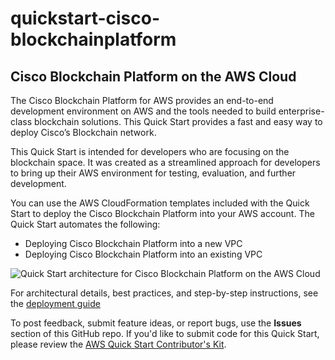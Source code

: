 # quickstart-cisco-blockchainplatform
## Cisco Blockchain Platform on the AWS Cloud

The Cisco Blockchain Platform for AWS provides an end-to-end development environment on AWS and the tools needed to build enterprise-class blockchain solutions. This Quick Start provides a fast and easy way to deploy Cisco’s Blockchain network.

This Quick Start is intended for developers who are focusing on the blockchain space. It was created as a streamlined approach for developers to bring up their AWS environment for testing, evaluation, and further development.

You can use the AWS CloudFormation templates included with the Quick Start to deploy the Cisco Blockchain Platform into your AWS account. The Quick Start automates the following:

- Deploying Cisco Blockchain Platform into a new VPC
- Deploying Cisco Blockchain Platform into an existing VPC

![Quick Start architecture for Cisco Blockchain Platform on the AWS Cloud](https://d0.awsstatic.com/partner-network/QuickStart/datasheets/cisco-blockchain-architecture-on-aws.png)

For architectural details, best practices, and step-by-step instructions, see the [deployment guide](https://s3.amazonaws.com/aws-quickstart/quickstart-cisco-blockchainplatform/doc/cisco-blockchain-platform-on-the-aws-cloud.pdf)

To post feedback, submit feature ideas, or report bugs, use the **Issues** section of this GitHub repo.
If you'd like to submit code for this Quick Start, please review the [AWS Quick Start Contributor's Kit](https://aws-quickstart.github.io/).
